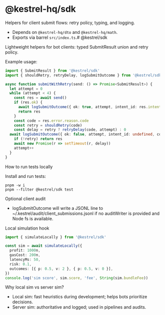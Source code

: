 # @kestrel-hq/sdk

Helpers for client submit flows: retry policy, typing, and logging.

- Depends on `@kestrel-hq/dto` and `@kestrel-hq/math`.
- Exports via barrel `src/index.ts`.# @kestrel/sdk

Lightweight helpers for bot clients: typed SubmitResult union and retry policy.

Example usage:

```ts
import { SubmitResult } from '@kestrel/sdk'
import { shouldRetry, retryDelay, logSubmitOutcome } from '@kestrel/sdk'

async function submitWithRetry(send: () => Promise<SubmitResult>) {
  let attempt = 0
  while (attempt < 4) {
    const res = await send()
    if (res.ok) {
      await logSubmitOutcome({ ok: true, attempt, intent_id: res.intent_id })
      return res
    }
    const code = res.error.reason.code
    const retry = shouldRetry(code)
    const delay = retry ? retryDelay(code, attempt) : 0
  await logSubmitOutcome({ ok: false, attempt, intent_id: undefined, code, nextRetryMs: delay })
    if (!retry) return res
    await new Promise(r => setTimeout(r, delay))
    attempt++
  }
}
```

How to run tests locally

Install and run tests:

```
pnpm -w i
pnpm --filter @kestrel/sdk test
```

Optional client audit

- logSubmitOutcome will write a JSONL line to ~/.kestrel/audit/client_submissions.jsonl if no auditWriter is provided and Node fs is available.

Local simulation hook

```ts
import { simulateLocally } from '@kestrel/sdk'

const sim = await simulateLocally({
  profit: 1000n,
  gasCost: 200n,
  latencyMs: 50,
  risk: 0.1,
  outcomes: [{ p: 0.5, v: 2 }, { p: 0.5, v: 0 }],
})
console.log('sim score', sim.score, 'fee', String(sim.bundleFee))
```

Why local sim vs server sim?

- Local sim: fast heuristics during development; helps bots prioritize decisions.
- Server sim: authoritative and logged; used in pipelines and audits.
